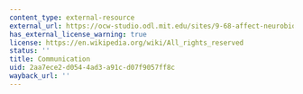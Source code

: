 ```yaml
---
content_type: external-resource
external_url: https://ocw-studio.odl.mit.edu/sites/9-68-affect-neurobiological-psychological-and-sociocultural-counterparts-of-feelings-spring-2013/type/page/edit/ed3f447f-93b2-f94f-d45f-a970e4baff4b/#Syllabus_6
has_external_license_warning: true
license: https://en.wikipedia.org/wiki/All_rights_reserved
status: ''
title: Communication
uid: 2aa7ece2-d054-4ad3-a91c-d07f9057ff8c
wayback_url: ''
---
```

